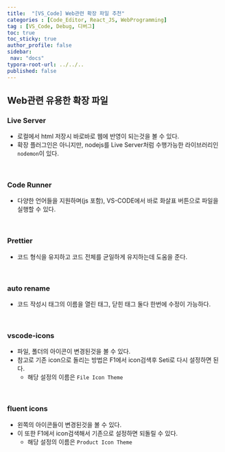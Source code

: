 ```yaml
---
title:  "[VS_Code] Web관련 확장 파일 추천"  
categories : [Code_Editor, React_JS, WebProgramming]
tag : [VS_Code, Debug, 디버그]  
toc: true  
toc_sticky: true  
author_profile: false  
sidebar:  
 nav: "docs"    
typora-root-url: ../../..
published: false
---
```




## Web관련 유용한 확장 파일

### Live Server

* 로컬에서 html 저장시 바로바로 웹에 반영이 되는것을 볼 수 있다.
* 확장 플러그인은 아니지만, nodejs를 Live Server처럼 수행가능한 라이브러리인 `nodemon`이 있다.

<br>

### Code Runner

* 다양한 언어들을 지원하며(js 포함), VS-CODE에서 바로 화살표 버튼으로 파일을 실행할 수 있다.

<br>

### Prettier

* 코드 형식을 유지하고 코드 전체를 균일하게 유지하는데 도움을 준다.

<br>

### auto rename

* 코드 작성시 태그의 이름을 열린 태그, 닫힌 태그 둘다 한번에 수정이 가능하다.

<br>

### vscode-icons

* 파일, 폴더의 아이콘이 변경된것을 볼 수 있다.
* 참고로 기존 icon으로 돌리는 방법은 F1에서 icon검색후 Seti로 다시 설정하면 된다.
  * 해당 설정의 이름은 `File Icon Theme`

<br>

### fluent icons

* 왼쪽의 아이콘들이 변경된것을 볼 수 있다.
* 이 또한 F1에서 icon검색해서 기존으로 설정하면 되돌릴 수 있다.
  * 해당 설정의 이름은 `Product Icon Theme`

